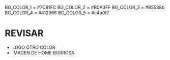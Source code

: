 BG_COLOR_1 = #7C91FC
BG_COLOR_2 = #B0A3FF
BG_COLOR_3 = #B5538b
BG_COLOR_4 = #412366
BG_COLOR_5 = #e4a0f7

# REVISAR

- LOGO OTRO COLOR
- IMAGEN DE HOME BORROSA
